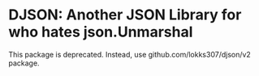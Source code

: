 # DJSON: Another JSON Library for who hates json.Unmarshal

This package is deprecated. Instead, use github.com/lokks307/djson/v2 package.